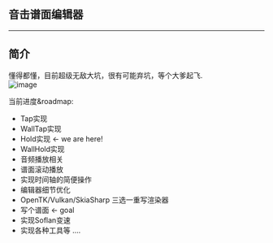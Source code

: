 ## 音击谱面编辑器
----
## 简介
懂得都懂，目前超级无敌大坑，很有可能弃坑，等个大爹起飞.<br>
![image](https://user-images.githubusercontent.com/7549173/147376592-f957a94b-ec6a-42ab-a742-f097b8748273.png)

当前进度&roadmap:
* Tap实现 
* WallTap实现 
* Hold实现 <- we are here!
* WallHold实现
* 音频播放相关
* 谱面滚动播放
* 实现时间轴的简便操作
* 编辑器细节优化
* OpenTK/Vulkan/SkiaSharp 三选一重写渲染器
* 写个谱面 <- goal
* 实现Soflan变速
* 实现各种工具等
....
